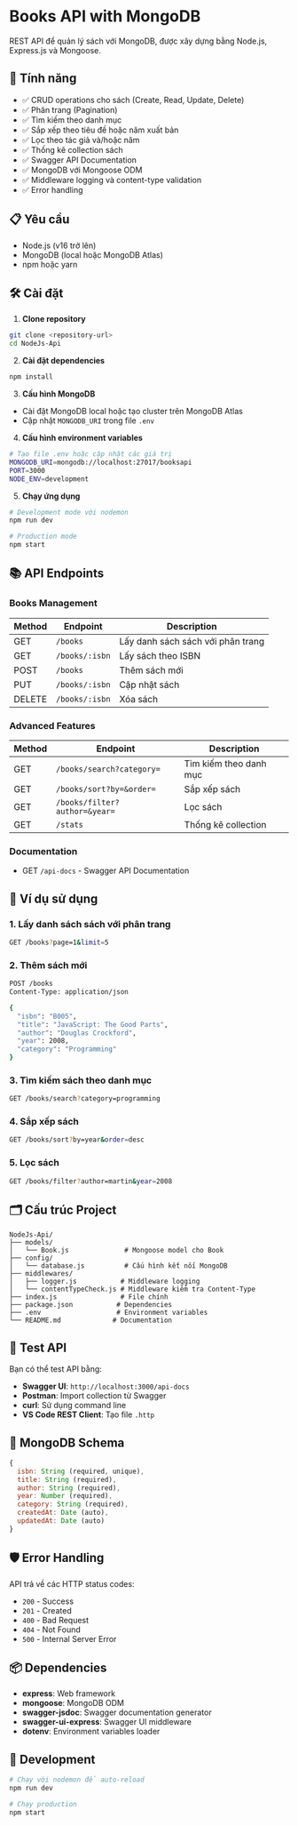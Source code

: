 # Books API with MongoDB

REST API để quản lý sách với MongoDB, được xây dựng bằng Node.js, Express.js và Mongoose.

## 🚀 Tính năng

- ✅ CRUD operations cho sách (Create, Read, Update, Delete)
- ✅ Phân trang (Pagination) 
- ✅ Tìm kiếm theo danh mục
- ✅ Sắp xếp theo tiêu đề hoặc năm xuất bản
- ✅ Lọc theo tác giả và/hoặc năm
- ✅ Thống kê collection sách
- ✅ Swagger API Documentation
- ✅ MongoDB với Mongoose ODM
- ✅ Middleware logging và content-type validation
- ✅ Error handling

## 📋 Yêu cầu

- Node.js (v16 trở lên)
- MongoDB (local hoặc MongoDB Atlas)
- npm hoặc yarn

## 🛠️ Cài đặt

1. **Clone repository**
```bash
git clone <repository-url>
cd NodeJs-Api
```

2. **Cài đặt dependencies**
```bash
npm install
```

3. **Cấu hình MongoDB**
- Cài đặt MongoDB local hoặc tạo cluster trên MongoDB Atlas
- Cập nhật `MONGODB_URI` trong file `.env`

4. **Cấu hình environment variables**
```bash
# Tạo file .env hoặc cập nhật các giá trị
MONGODB_URI=mongodb://localhost:27017/booksapi
PORT=3000
NODE_ENV=development
```

5. **Chạy ứng dụng**
```bash
# Development mode với nodemon
npm run dev

# Production mode
npm start
```

## 📚 API Endpoints

### Books Management

| Method | Endpoint | Description |
|--------|----------|-------------|
| GET | `/books` | Lấy danh sách sách với phân trang |
| GET | `/books/:isbn` | Lấy sách theo ISBN |
| POST | `/books` | Thêm sách mới |
| PUT | `/books/:isbn` | Cập nhật sách |
| DELETE | `/books/:isbn` | Xóa sách |

### Advanced Features

| Method | Endpoint | Description |
|--------|----------|-------------|
| GET | `/books/search?category=` | Tìm kiếm theo danh mục |
| GET | `/books/sort?by=&order=` | Sắp xếp sách |
| GET | `/books/filter?author=&year=` | Lọc sách |
| GET | `/stats` | Thống kê collection |

### Documentation
- GET `/api-docs` - Swagger API Documentation

## 📝 Ví dụ sử dụng

### 1. Lấy danh sách sách với phân trang
```bash
GET /books?page=1&limit=5
```

### 2. Thêm sách mới
```bash
POST /books
Content-Type: application/json

{
  "isbn": "B005",
  "title": "JavaScript: The Good Parts",
  "author": "Douglas Crockford",
  "year": 2008,
  "category": "Programming"
}
```

### 3. Tìm kiếm sách theo danh mục
```bash
GET /books/search?category=programming
```

### 4. Sắp xếp sách
```bash
GET /books/sort?by=year&order=desc
```

### 5. Lọc sách
```bash
GET /books/filter?author=martin&year=2008
```

## 🗂️ Cấu trúc Project

```
NodeJs-Api/
├── models/
│   └── Book.js              # Mongoose model cho Book
├── config/
│   └── database.js          # Cấu hình kết nối MongoDB
├── middlewares/
│   ├── logger.js           # Middleware logging
│   └── contentTypeCheck.js # Middleware kiểm tra Content-Type
├── index.js                # File chính
├── package.json           # Dependencies
├── .env                   # Environment variables
└── README.md             # Documentation
```

## 🧪 Test API

Bạn có thể test API bằng:
- **Swagger UI**: `http://localhost:3000/api-docs`
- **Postman**: Import collection từ Swagger
- **curl**: Sử dụng command line
- **VS Code REST Client**: Tạo file `.http`

## 🔧 MongoDB Schema

```javascript
{
  isbn: String (required, unique),
  title: String (required),
  author: String (required), 
  year: Number (required),
  category: String (required),
  createdAt: Date (auto),
  updatedAt: Date (auto)
}
```

## 🛡️ Error Handling

API trả về các HTTP status codes:
- `200` - Success
- `201` - Created
- `400` - Bad Request
- `404` - Not Found
- `500` - Internal Server Error

## 📦 Dependencies

- **express**: Web framework
- **mongoose**: MongoDB ODM
- **swagger-jsdoc**: Swagger documentation generator
- **swagger-ui-express**: Swagger UI middleware
- **dotenv**: Environment variables loader

## 🔄 Development

```bash
# Chạy với nodemon để auto-reload
npm run dev

# Chạy production
npm start
```